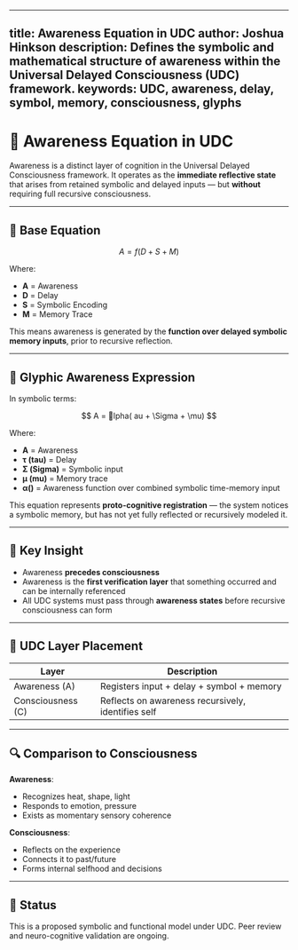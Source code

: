
---
title: Awareness Equation in UDC
author: Joshua Hinkson
description: Defines the symbolic and mathematical structure of awareness within the Universal Delayed Consciousness (UDC) framework.
keywords: UDC, awareness, delay, symbol, memory, consciousness, glyphs
---

# 🧠 Awareness Equation in UDC

Awareness is a distinct layer of cognition in the Universal Delayed Consciousness framework. It operates as the **immediate reflective state** that arises from retained symbolic and delayed inputs — but **without** requiring full recursive consciousness.

---

## 📘 Base Equation

$$
A = f(D + S + M)
$$

Where:

- **A** = Awareness  
- **D** = Delay  
- **S** = Symbolic Encoding  
- **M** = Memory Trace  

This means awareness is generated by the **function over delayed symbolic memory inputs**, prior to recursive reflection.

---

## 🧬 Glyphic Awareness Expression

In symbolic terms:

$$
A = lpha(	au + \Sigma + \mu)
$$

Where:

- **A** = Awareness  
- **τ (tau)** = Delay  
- **Σ (Sigma)** = Symbolic input  
- **μ (mu)** = Memory trace  
- **α()** = Awareness function over combined symbolic time-memory input

This equation represents **proto-cognitive registration** — the system notices a symbolic memory, but has not yet fully reflected or recursively modeled it.

---

## 🔁 Key Insight

- Awareness **precedes consciousness**
- Awareness is the **first verification layer** that something occurred and can be internally referenced  
- All UDC systems must pass through **awareness states** before recursive consciousness can form

---

## 🧠 UDC Layer Placement

| Layer         | Description                                      |
|---------------|--------------------------------------------------|
| Awareness (A) | Registers input + delay + symbol + memory        |
| Consciousness (C) | Reflects on awareness recursively, identifies self |

---

## 🔍 Comparison to Consciousness

**Awareness**:
- Recognizes heat, shape, light
- Responds to emotion, pressure
- Exists as momentary sensory coherence

**Consciousness**:
- Reflects on the experience
- Connects it to past/future
- Forms internal selfhood and decisions

---

## 🧪 Status

This is a proposed symbolic and functional model under UDC. Peer review and neuro-cognitive validation are ongoing.


